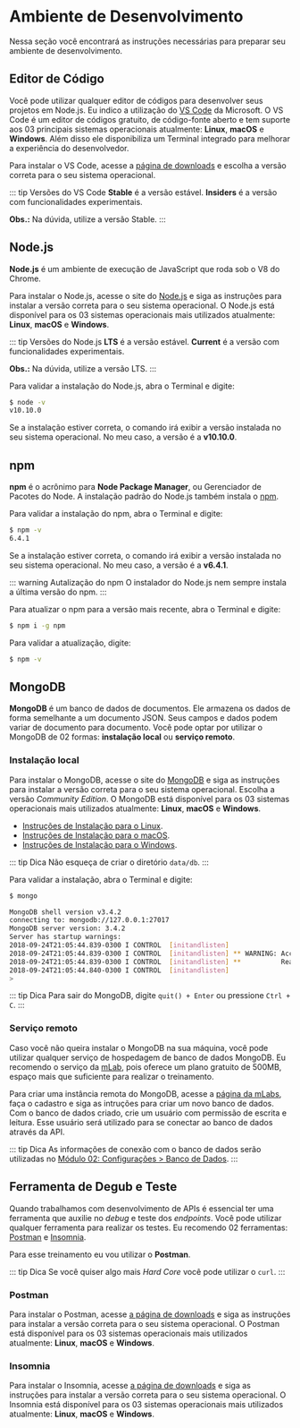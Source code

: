 # Ambiente de Desenvolvimento

Nessa seção você encontrará as instruções necessárias para preparar seu ambiente de desenvolvimento.

## Editor de Código

Você pode utilizar qualquer editor de códigos para desenvolver seus projetos em Node.js. Eu indico a utilização do [VS Code](https://code.visualstudio.com/) da Microsoft. O VS Code é um editor de códigos gratuito, de código-fonte aberto e tem suporte aos 03 principais sistemas operacionais atualmente: **Linux**, **macOS** e **Windows**. Além disso ele disponibiliza um Terminal integrado para melhorar a experiência do desenvolvedor.

Para instalar o VS Code, acesse a [página de downloads](https://code.visualstudio.com/#alt-downloads) e escolha a versão correta para o seu sistema operacional.

::: tip Versões do VS Code
**Stable** é a versão estável. **Insiders** é a versão com funcionalidades experimentais.

**Obs.:** Na dúvida, utilize a versão Stable.
:::

## Node.js

**Node.js** é um ambiente de execução de JavaScript que roda sob o V8 do Chrome.

Para instalar o Node.js, acesse o site do [Node.js](https://nodejs.org/) e siga as instruções para instalar a versão correta para o seu sistema operacional. O Node.js está disponível para os 03 sistemas operacionais mais utilizados atualmente: **Linux**, **macOS** e **Windows**.

::: tip Versões do Node.js
**LTS** é a versão estável. **Current** é a versão com funcionalidades experimentais.

**Obs.:** Na dúvida, utilize a versão LTS.
:::

Para validar a instalação do Node.js, abra o Terminal e digite:

```bash
$ node -v
v10.10.0
```

Se a instalação estiver correta, o comando irá exibir a versão instalada no seu sistema operacional. No meu caso, a versão é a **v10.10.0**.

## npm

**npm** é o acrônimo para **Node Package Manager**, ou Gerenciador de Pacotes do Node. A instalação padrão do Node.js também instala o [npm](https://www.npmjs.com/).

Para validar a instalação do npm, abra o Terminal e digite:

```bash
$ npm -v
6.4.1
```

Se a instalação estiver correta, o comando irá exibir a versão instalada no seu sistema operacional. No meu caso, a versão é a **v6.4.1**.

::: warning Autalização do npm
O instalador do Node.js nem sempre instala a última versão do npm.
:::

Para atualizar o npm para a versão mais recente, abra o Terminal e digite:

```bash
$ npm i -g npm
```

Para validar a atualização, digite:

```bash
$ npm -v
```

## MongoDB

**MongoDB** é um banco de dados de documentos. Ele armazena os dados de forma semelhante a um documento JSON. Seus campos e dados podem variar de documento para documento. Você pode optar por utilizar o MongoDB de 02 formas: **instalação local** ou **serviço remoto**.

### Instalação local

Para instalar o MongoDB, acesse o site do [MongoDB](https://www.mongodb.com/) e siga as instruções para instalar a versão correta para o seu sistema operacional. Escolha a versão _Community Edition_. O MongoDB está disponível para os 03 sistemas operacionais mais utilizados atualmente: **Linux**, **macOS** e **Windows**.

- [Instruções de Instalação para o Linux](https://docs.mongodb.com/manual/administration/install-on-linux/).
- [Instruções de Instalação para o macOS](https://docs.mongodb.com/manual/tutorial/install-mongodb-on-os-x/).
- [Instruções de Instalação para o Windows](https://docs.mongodb.com/manual/tutorial/install-mongodb-on-windows/).

::: tip Dica
Não esqueça de criar o diretório `data/db`.
:::

Para validar a instalação, abra o Terminal e digite:

```bash
$ mongo

MongoDB shell version v3.4.2
connecting to: mongodb://127.0.0.1:27017
MongoDB server version: 3.4.2
Server has startup warnings:
2018-09-24T21:05:44.839-0300 I CONTROL  [initandlisten]
2018-09-24T21:05:44.839-0300 I CONTROL  [initandlisten] ** WARNING: Access control is not enabled for the database.
2018-09-24T21:05:44.839-0300 I CONTROL  [initandlisten] **          Read and write access to data and configuration is unrestricted.
2018-09-24T21:05:44.840-0300 I CONTROL  [initandlisten]
>
```

::: tip Dica
Para sair do MongoDB, digite `quit() + Enter` ou pressione `Ctrl + C`.
:::

### Serviço remoto

Caso você não queira instalar o MongoDB na sua máquina, você pode utilizar qualquer serviço de hospedagem de banco de dados MongoDB. Eu recomendo o serviço da [mLab](https://mlab.com/), pois oferece um plano gratuito de 500MB, espaço mais que suficiente para realizar o treinamento.

Para criar uma instância remota do MongoDB, acesse a [página da mLabs](https://mlab.com/signup/), faça o cadastro e siga as intruções para criar um novo banco de dados. Com o banco de dados criado, crie um usuário com permissão de escrita e leitura. Esse usuário será utilizado para se conectar ao banco de dados através da API.

::: tip Dica
As informações de conexão com o banco de dados serão utilizadas no [Módulo 02: Configurações > Banco de Dados](../config/database.html#configurando-a-conexao).
:::

## Ferramenta de Degub e Teste

Quando trabalhamos com desenvolvimento de APIs é essencial ter uma ferramenta que auxilie no _debug_ e teste dos _endpoints_. Você pode utilizar qualquer ferramenta para realizar os testes. Eu recomendo 02 ferramentas: [Postman](https://www.getpostman.com/) e [Insomnia](https://insomnia.rest/).

Para esse treinamento eu vou utilizar o **Postman**.

::: tip Dica
Se você quiser algo mais _Hard Core_ você pode utilizar o `curl`.
:::

### Postman

Para instalar o Postman, acesse [a página de downloads](https://www.getpostman.com/apps) e siga as instruções para instalar a versão correta para o seu sistema operacional. O Postman está disponível para os 03 sistemas operacionais mais utilizados atualmente: **Linux**, **macOS** e **Windows**.

### Insomnia

Para instalar o Insomnia, acesse [a página de downloads](https://insomnia.rest/download/) e siga as instruções para instalar a versão correta para o seu sistema operacional. O Insomnia está disponível para os 03 sistemas operacionais mais utilizados atualmente: **Linux**, **macOS** e **Windows**.
